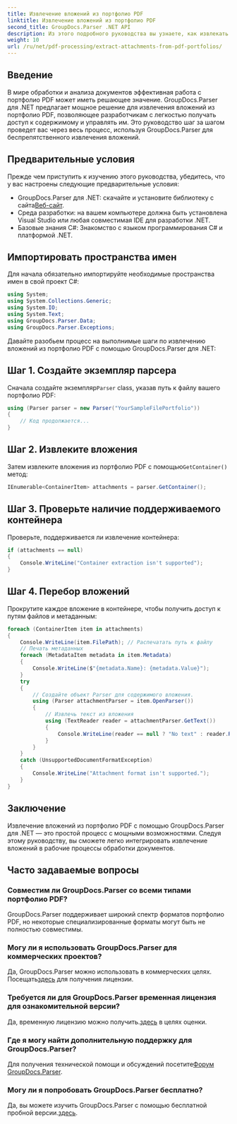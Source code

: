 ```yaml
---
title: Извлечение вложений из портфолио PDF
linktitle: Извлечение вложений из портфолио PDF
second_title: GroupDocs.Parser .NET API
description: Из этого подробного руководства вы узнаете, как извлекать вложения из портфолио PDF с помощью GroupDocs.Parser для .NET.
weight: 10
url: /ru/net/pdf-processing/extract-attachments-from-pdf-portfolios/
---
```

## Введение
В мире обработки и анализа документов эффективная работа с портфолио PDF может иметь решающее значение. GroupDocs.Parser для .NET предлагает мощное решение для извлечения вложений из портфолио PDF, позволяющее разработчикам с легкостью получать доступ к содержимому и управлять им. Это руководство шаг за шагом проведет вас через весь процесс, используя GroupDocs.Parser для беспрепятственного извлечения вложений.
## Предварительные условия
Прежде чем приступить к изучению этого руководства, убедитесь, что у вас настроены следующие предварительные условия:
-  GroupDocs.Parser для .NET: скачайте и установите библиотеку с сайта[Веб-сайт](https://releases.groupdocs.com/parser/net/).
- Среда разработки: на вашем компьютере должна быть установлена Visual Studio или любая совместимая IDE для разработки .NET.
- Базовые знания C#: Знакомство с языком программирования C# и платформой .NET.

## Импортировать пространства имен
Для начала обязательно импортируйте необходимые пространства имен в свой проект C#:
```csharp
using System;
using System.Collections.Generic;
using System.IO;
using System.Text;
using GroupDocs.Parser.Data;
using GroupDocs.Parser.Exceptions;
```
Давайте разобьем процесс на выполнимые шаги по извлечению вложений из портфолио PDF с помощью GroupDocs.Parser для .NET:
## Шаг 1. Создайте экземпляр парсера
 Сначала создайте экземпляр`Parser` class, указав путь к файлу вашего портфолио PDF:
```csharp
using (Parser parser = new Parser("YourSampleFilePortfolio"))
{
    // Код продолжается...
}
```
## Шаг 2. Извлеките вложения
 Затем извлеките вложения из портфолио PDF с помощью`GetContainer()` метод:
```csharp
IEnumerable<ContainerItem> attachments = parser.GetContainer();
```
## Шаг 3. Проверьте наличие поддерживаемого контейнера
Проверьте, поддерживается ли извлечение контейнера:
```csharp
if (attachments == null)
{
    Console.WriteLine("Container extraction isn't supported");
}
```
## Шаг 4. Перебор вложений
Прокрутите каждое вложение в контейнере, чтобы получить доступ к путям файлов и метаданным:
```csharp
foreach (ContainerItem item in attachments)
{
    Console.WriteLine(item.FilePath); // Распечатать путь к файлу
    // Печать метаданных
    foreach (MetadataItem metadata in item.Metadata)
    {
        Console.WriteLine($"{metadata.Name}: {metadata.Value}");
    }
    try
    {
        // Создайте объект Parser для содержимого вложения.
        using (Parser attachmentParser = item.OpenParser())
        {
            // Извлечь текст из вложения
            using (TextReader reader = attachmentParser.GetText())
            {
                Console.WriteLine(reader == null ? "No text" : reader.ReadToEnd());
            }
        }
    }
    catch (UnsupportedDocumentFormatException)
    {
        Console.WriteLine("Attachment format isn't supported.");
    }
}
```

## Заключение
Извлечение вложений из портфолио PDF с помощью GroupDocs.Parser для .NET — это простой процесс с мощными возможностями. Следуя этому руководству, вы сможете легко интегрировать извлечение вложений в рабочие процессы обработки документов.

## Часто задаваемые вопросы
### Совместим ли GroupDocs.Parser со всеми типами портфолио PDF?
GroupDocs.Parser поддерживает широкий спектр форматов портфолио PDF, но некоторые специализированные форматы могут быть не полностью совместимы.
### Могу ли я использовать GroupDocs.Parser для коммерческих проектов?
 Да, GroupDocs.Parser можно использовать в коммерческих целях. Посещать[здесь](https://purchase.groupdocs.com/buy) для получения лицензии.
### Требуется ли для GroupDocs.Parser временная лицензия для ознакомительной версии?
Да, временную лицензию можно получить.[здесь](https://purchase.groupdocs.com/temporary-license/) в целях оценки.
### Где я могу найти дополнительную поддержку для GroupDocs.Parser?
 Для получения технической помощи и обсуждений посетите[Форум GroupDocs.Parser](https://forum.groupdocs.com/c/parser/17).
### Могу ли я попробовать GroupDocs.Parser бесплатно?
 Да, вы можете изучить GroupDocs.Parser с помощью бесплатной пробной версии.[здесь](https://releases.groupdocs.com/).